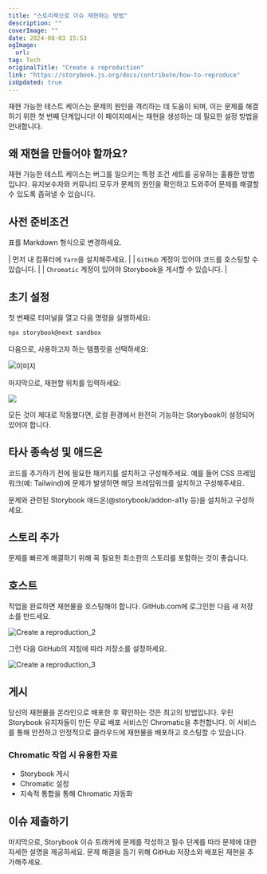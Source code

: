 ```yaml
---
title: "스토리북으로 이슈 재현하는 방법"
description: ""
coverImage: ""
date: 2024-08-03 15:53
ogImage: 
  url: 
tag: Tech
originalTitle: "Create a reproduction"
link: "https://storybook.js.org/docs/contribute/how-to-reproduce"
isUpdated: true
---
```







재현 가능한 테스트 케이스는 문제의 원인을 격리하는 데 도움이 되며, 이는 문제를 해결하기 위한 첫 번째 단계입니다! 이 페이지에서는 재현을 생성하는 데 필요한 설정 방법을 안내합니다.

## 왜 재현을 만들어야 할까요?

재현 가능한 테스트 케이스는 버그를 일으키는 특정 조건 세트를 공유하는 훌륭한 방법입니다. 유지보수자와 커뮤니티 모두가 문제의 원인을 확인하고 도와주어 문제를 해결할 수 있도록 좁혀낼 수 있습니다.

## 사전 준비조건



표를 Markdown 형식으로 변경하세요.


| 먼저 내 컴퓨터에 `Yarn`을 설치해주세요.   |
| `GitHub` 계정이 있어야 코드를 호스팅할 수 있습니다. |
| `Chromatic` 계정이 있어야 Storybook을 게시할 수 있습니다. |

## 초기 설정

첫 번째로 터미널을 열고 다음 명령을 실행하세요:



```js
npx storybook@next sandbox
```

다음으로, 사용하고자 하는 템플릿을 선택하세요:

![이미지](/assets/img/Createareproduction_0.png)

마지막으로, 재현할 위치를 입력하세요:



<img src="/assets/img/Createareproduction_1.png" />

모든 것이 제대로 작동했다면, 로컬 환경에서 완전히 기능하는 Storybook이 설정되어 있어야 합니다.

## 타사 종속성 및 애드온

코드를 추가하기 전에 필요한 패키지를 설치하고 구성해주세요. 예를 들어 CSS 프레임워크(예: Tailwind)에 문제가 발생하면 해당 프레임워크를 설치하고 구성해주세요.



문제와 관련된 Storybook 애드온(@storybook/addon-a11y 등)을 설치하고 구성하세요.

## 스토리 추가

문제를 빠르게 해결하기 위해 꼭 필요한 최소한의 스토리를 포함하는 것이 좋습니다. 

## 호스트



작업을 완료하면 재현물을 호스팅해야 합니다. GitHub.com에 로그인한 다음 새 저장소를 만드세요.

![Create a reproduction_2](/assets/img/Createareproduction_2.png)

그런 다음 GitHub의 지침에 따라 저장소를 설정하세요.

![Create a reproduction_3](/assets/img/Createareproduction_3.png)



## 게시

당신의 재현물을 온라인으로 배포한 후 확인하는 것은 최고의 방법입니다. 우린 Storybook 유지자들이 만든 무료 배포 서비스인 Chromatic을 추천합니다. 이 서비스를 통해 안전하고 안정적으로 클라우드에 재현물을 배포하고 호스팅할 수 있습니다.

### Chromatic 작업 시 유용한 자료

- Storybook 게시
- Chromatic 설정
- 지속적 통합을 통해 Chromatic 자동화



## 이슈 제출하기

마지막으로, Storybook 이슈 트래커에 문제를 작성하고 필수 단계를 따라 문제에 대한 자세한 설명을 제공하세요. 문제 해결을 돕기 위해 GitHub 저장소와 배포된 재현을 추가해주세요.